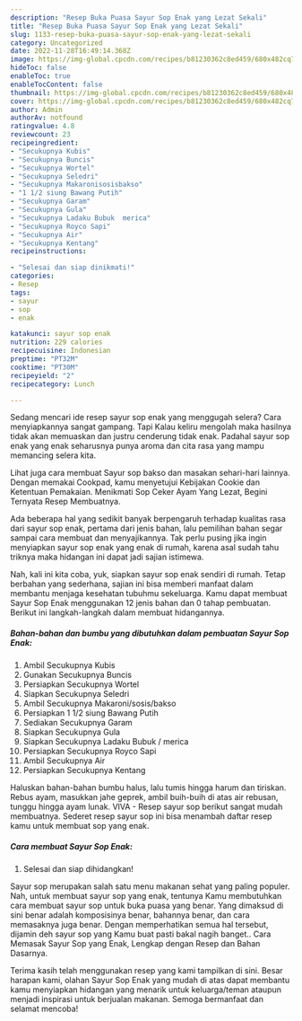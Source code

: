 ```yaml
---
description: "Resep Buka Puasa Sayur Sop Enak yang Lezat Sekali"
title: "Resep Buka Puasa Sayur Sop Enak yang Lezat Sekali"
slug: 1133-resep-buka-puasa-sayur-sop-enak-yang-lezat-sekali
category: Uncategorized
date: 2022-11-28T16:49:14.368Z
image: https://img-global.cpcdn.com/recipes/b81230362c8ed459/680x482cq70/sayur-sop-enak-foto-resep-utama.jpg
hideToc: false
enableToc: true
enableTocContent: false
thumbnail: https://img-global.cpcdn.com/recipes/b81230362c8ed459/680x482cq70/sayur-sop-enak-foto-resep-utama.jpg
cover: https://img-global.cpcdn.com/recipes/b81230362c8ed459/680x482cq70/sayur-sop-enak-foto-resep-utama.jpg
author: Admin
authorAv: notfound
ratingvalue: 4.8
reviewcount: 23
recipeingredient:
- "Secukupnya Kubis"
- "Secukupnya Buncis"
- "Secukupnya Wortel"
- "Secukupnya Seledri"
- "Secukupnya Makaronisosisbakso"
- "1 1/2 siung Bawang Putih"
- "Secukupnya Garam"
- "Secukupnya Gula"
- "Secukupnya Ladaku Bubuk  merica"
- "Secukupnya Royco Sapi"
- "Secukupnya Air"
- "Secukupnya Kentang"
recipeinstructions:

- "Selesai dan siap dinikmati!"
categories:
- Resep
tags:
- sayur
- sop
- enak

katakunci: sayur sop enak 
nutrition: 229 calories
recipecuisine: Indonesian
preptime: "PT32M"
cooktime: "PT30M"
recipeyield: "2"
recipecategory: Lunch

---
```



Sedang mencari ide resep sayur sop enak yang menggugah selera? Cara menyiapkannya sangat gampang. Tapi Kalau keliru mengolah maka hasilnya tidak akan memuaskan dan justru cenderung tidak enak. Padahal sayur sop enak yang enak seharusnya punya aroma dan cita rasa yang mampu memancing selera kita.


Lihat juga cara membuat Sayur sop bakso dan masakan sehari-hari lainnya. Dengan memakai Cookpad, kamu menyetujui Kebijakan Cookie dan Ketentuan Pemakaian. Menikmati Sop Ceker Ayam Yang Lezat, Begini Ternyata Resep Membuatnya.

Ada beberapa hal yang sedikit banyak berpengaruh terhadap kualitas rasa dari sayur sop enak, pertama dari jenis bahan, lalu pemilihan bahan segar sampai cara membuat dan menyajikannya. Tak perlu pusing jika ingin menyiapkan sayur sop enak yang enak di rumah, karena asal sudah tahu triknya maka hidangan ini dapat jadi sajian istimewa.


Nah, kali ini kita coba, yuk, siapkan sayur sop enak sendiri di rumah. Tetap berbahan yang sederhana, sajian ini bisa memberi manfaat dalam membantu menjaga kesehatan tubuhmu sekeluarga. Kamu dapat membuat Sayur Sop Enak menggunakan 12 jenis bahan dan 0 tahap pembuatan. Berikut ini langkah-langkah dalam membuat hidangannya.

<!--inarticleads1-->

##### Bahan-bahan dan bumbu yang dibutuhkan dalam pembuatan Sayur Sop Enak:

1. Ambil Secukupnya Kubis
1. Gunakan Secukupnya Buncis
1. Persiapkan Secukupnya Wortel
1. Siapkan Secukupnya Seledri
1. Ambil Secukupnya Makaroni/sosis/bakso
1. Persiapkan 1 1/2 siung Bawang Putih
1. Sediakan Secukupnya Garam
1. Siapkan Secukupnya Gula
1. Siapkan Secukupnya Ladaku Bubuk / merica
1. Persiapkan Secukupnya Royco Sapi
1. Ambil Secukupnya Air
1. Persiapkan Secukupnya Kentang


Haluskan bahan-bahan bumbu halus, lalu tumis hingga harum dan tiriskan. Rebus ayam, masukkan jahe geprek, ambil buih-buih di atas air rebusan, tunggu hingga ayam lunak. VIVA - Resep sayur sop berikut sangat mudah membuatnya. Sederet resep sayur sop ini bisa menambah daftar resep kamu untuk membuat sop yang enak. 

<!--inarticleads2-->

##### Cara membuat Sayur Sop Enak:


1. Selesai dan siap dihidangkan!

Sayur sop merupakan salah satu menu makanan sehat yang paling populer. Nah, untuk membuat sayur sop yang enak, tentunya Kamu membutuhkan cara membuat sayur sop untuk buka puasa yang benar. Yang dimaksud di sini benar adalah komposisinya benar, bahannya benar, dan cara memasaknya juga benar. Dengan memperhatikan semua hal tersebut, dijamin deh sayur sop yang Kamu buat pasti bakal nagih banget.. Cara Memasak Sayur Sop yang Enak, Lengkap dengan Resep dan Bahan Dasarnya. 

Terima kasih telah menggunakan resep yang kami tampilkan di sini. Besar harapan kami, olahan Sayur Sop Enak yang mudah di atas dapat membantu kamu menyiapkan hidangan yang menarik untuk keluarga/teman ataupun menjadi inspirasi untuk berjualan makanan. Semoga bermanfaat dan selamat mencoba!
